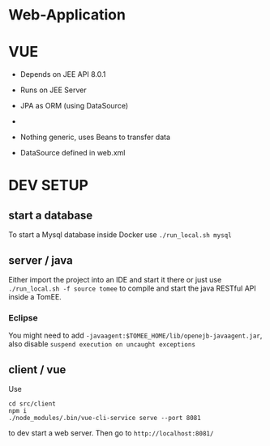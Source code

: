 
# Web-Application

# VUE

* Depends on JEE API 8.0.1
* Runs on JEE Server

* JPA as ORM (using DataSource)
* 
* Nothing generic, uses Beans to transfer data
* DataSource defined in web.xml

# DEV SETUP

## start a database

To start a Mysql database inside Docker use `./run_local.sh mysql`

## server / java

Either import the project into an IDE and start it there or just use `./run_local.sh -f source tomee` to compile and start the java RESTful API inside a TomEE.

### Eclipse

You might need to add `-javaagent:$TOMEE_HOME/lib/openejb-javaagent.jar`, also disable `suspend execution on uncaught exceptions`

## client / vue

Use

```
cd src/client
npm i
./node_modules/.bin/vue-cli-service serve --port 8081
```

to dev start a web server. Then go to `http://localhost:8081/`
